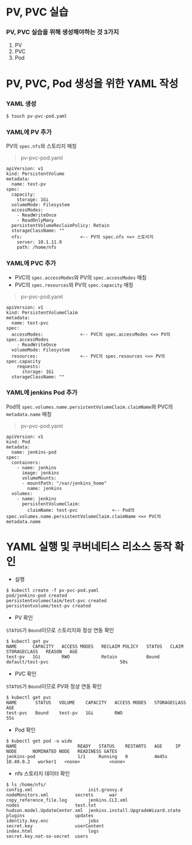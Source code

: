 # PV, PVC 실습

### PV, PVC 실습을 위해 생성해야하는 것 3가지

1) PV
2) PVC
3) Pod


# PV, PVC, Pod 생성을 위한 YAML 작성

### YAML 생성

```
$ touch pv-pvc-pod.yaml
```

### YAML에 PV 추가

PV의 `spec.nfs`와 스토리지 매칭

> pv-pvc-pod.yaml
```
apiVersion: v1
kind: PersistentVolume
metadata:
  name: test-pv
spec:
  capacity:
    storage: 1Gi                
  volumeMode: Filesystem
  accessModes:
    - ReadWriteOnce        
    - ReadOnlyMany      
  persistentVolumeReclaimPolicy: Retain  
  storageClassName: ""
  nfs:                      <-- PV의 spec.nfs <=> 스토리지
    server: 10.1.11.9
    path: /home/nfs
```

### YAML에 PVC 추가

* PVC의 `spec.accessModes`와 PV의 `spec.accessModes` 매칭
* PVC의 `spec.resources`와 PV의 `spec.capacity` 매칭

> pv-pvc-pod.yaml
```
apiVersion: v1
kind: PersistentVolumeClaim
metadata:
  name: test-pvc                    
spec:
  accessModes:              <-- PVC의 spec.accessModes <=> PV의 spec.accessModes 
    - ReadWriteOnce             
  volumeMode: Filesystem
  resources:                <-- PVC의 spec.resources <=> PV의 spec.capacity
    requests:
      storage: 1Gi              
  storageClassName: ""         
```

### YAML에 jenkins Pod 추가

Pod의 `spec.volumes.name.persistentVolumeClaim.claimName`와 PVC의 `metadata.name` 매칭

> pv-pvc-pod.yaml
```
apiVersion: v1
kind: Pod
metadata:
  name: jenkins-pod
spec:
  containers:
    - name: jenkins
      image: jenkins
      volumeMounts:
      - mountPath: "/var/jenkins_home"
        name: jenkins
  volumes:
    - name: jenkins
      persistentVolumeClaim:
        claimName: test-pvc             <-- Pod의 spec.volumes.name.persistentVolumeClaim.claimName <=> PVC의 metadata.name
```

# YAML 실행 및 쿠버네티스 리소스 동작 확인

* 실행
```
$ kubectl create -f pv-pvc-pod.yaml
pod/jenkins-pod created
persistentvolumeclaim/test-pvc created
persistentvolume/test-pv created
```

* PV 확인

`STATUS`가 `Bound`이므로 스토리지와 정상 연동 확인

```
$ kubectl get pv
NAME      CAPACITY   ACCESS MODES   RECLAIM POLICY   STATUS   CLAIM              STORAGECLASS   REASON   AGE
test-pv   1Gi        RWO            Retain           Bound    default/test-pvc                           50s
```

* PVC 확인

`STATUS`가 `Bound`이므로 PV와 정상 연동 확인

```
$ kubectl get pvc
NAME       STATUS   VOLUME    CAPACITY   ACCESS MODES   STORAGECLASS   AGE
test-pvc   Bound    test-pv   1Gi        RWO                           55s
```

* Pod 확인
```
$ kubectl get pod -o wide
NAME                       READY   STATUS    RESTARTS   AGE     IP          NODE      NOMINATED NODE   READINESS GATES
jenkins-pod                1/1     Running   0          4m45s   10.40.0.2   worker1   <none>           <none>
```

* nfs 스토리지 데이터 확인
```
$ ls /home/nfs/
config.xml                     init.groovy.d                        nodeMonitors.xml          secrets      war
copy_reference_file.log        jenkins.CLI.xml                      nodes                     test.txt
hudson.model.UpdateCenter.xml  jenkins.install.UpgradeWizard.state  plugins                   updates
identity.key.enc               jobs                                 secret.key                userContent
index.html                     logs                                 secret.key.not-so-secret  users
```